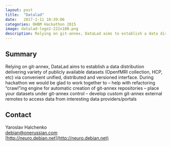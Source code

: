 ```yaml
---
layout: post
title:  "Datalad"
date:   2017-1-11 10:39:06
categories: OHBM Hackathon 2015
image: datalad-logo2-222x180.png
description: Relying on git-annex, DataLad aims to establish a data distribution delivering variety of publicly available datasets (OpenfMRI collection, HCP, etc) via convenient unified,
---
```

## Summary
Relying on git-annex, DataLad aims to establish a data distribution delivering variety of publicly available datasets (OpenfMRI collection, HCP, etc) via convenient unified, distributed and versioned interface. During hackathon we would be glad to work together to – help with refactoring “crawl”ing engine for automatic creation of git-annex repositories – place your datasets under git-annex control – develop custom git-annex external remotes to access data from interesting data providers/portals


## Contact  
Yaroslav Halchenko  
[debian@onerussian.com](mailto:debian@onerussian.com)  
[http://neuro.debian.net](http://neuro.debian.net)  
